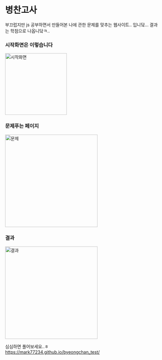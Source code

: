# 병찬고사

부끄럽지만 js 공부하면서 만들어본 나에 관한 문제를 맞추는 웹사이트.. 입니닼...
결과는 학점으로 나옵니닼ㅋ..

### 시작화면은 이렇습니다
<img width="200" alt="시작화면" src="https://github.com/user-attachments/assets/9dc8f713-f2dd-4272-aaec-fb5ed7ec08de" />

### 문제푸는 페이지
<img width="300" alt="문제" src="https://github.com/user-attachments/assets/0838f59a-41b7-4dfd-a671-0c81d6cbffd1" />

###  결과
<img width="300" alt="결과" src="https://github.com/user-attachments/assets/b3e2e588-c414-4e0c-9c04-e87be9121b44" />

심심하면 풀어보세요..ㅎ
<br>
https://mark77234.github.io/byeongchan_test/
